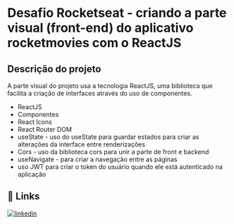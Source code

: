 # Desafio Rocketseat - criando a parte visual (front-end) do aplicativo rocketmovies com o ReactJS


## Descrição do projeto

A parte visual do projeto usa a tecnologia ReactJS, uma biblioteca que facilita a criação de interfaces através do uso de componentes.

- ReactJS
- Componentes
- React Icons
- React Router DOM
- useState - uso do useState para guardar estados para criar as alterações da interface entre renderizações
- Cors - uso da biblioteca cors para unir a parte de front e backend
- useNavigate - para criar a navegação entre as páginas
- uso JWT para criar o token do usuário quando ele está autenticado na aplicação


## 🔗 Links
[![linkedin](https://img.shields.io/badge/linkedin-0A66C2?style=for-the-badge&logo=linkedin&logoColor=white)](https://www.linkedin.com/in/mateus-carvalho-programador-2b9313249/)


